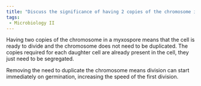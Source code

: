 ```yaml
---
title: "Discuss the significance of having 2 copies of the chromosome in myxospore formation and how it aids in faster germination. "
tags:
 - Microbiology II
---
```

Having two copies of the chromosome in a myxospore means that the cell is ready to divide and the chromosome does not need to be duplicated. The copies required for each daughter cell are already present in the cell, they just need to be segregated.  

Removing the need to duplicate the chromosome means division can start immediately on germination, increasing the speed of the first division.  
